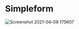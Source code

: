 # Simpleform

![Screenshot 2021-04-08 175607](https://user-images.githubusercontent.com/81439037/114026953-82161880-9894-11eb-9f1c-11523974a02e.png)
